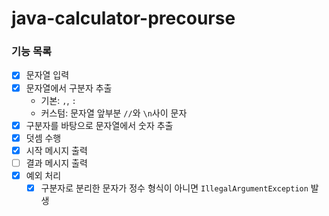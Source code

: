 # java-calculator-precourse

### 기능 목록
- [X] 문자열 입력
- [X] 문자열에서 구분자 추출
    - 기본: `,`, `:`
    - 커스텀: 문자열 앞부분 `//`와 `\n`사이 문자
- [X] 구분자를 바탕으로 문자열에서 숫자 추출
- [X] 덧셈 수행
- [X] 시작 메시지 출력
- [ ] 결과 메시지 출력
- [X] 예외 처리
    - [X] 구분자로 분리한 문자가 정수 형식이 아니면 `IllegalArgumentException` 발생